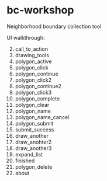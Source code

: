 # bc-workshop
Neighborhood boundary collection tool

UI walkthrough:

2. call_to_action
3. drawing_tools
4. polygon_active
5. polygon_click
6. polygon_continue
7. polygon_click2
8. polygon_continue2
9. polygon_click3
10. polygon_complete
11. polygon_clear
12. polygon_name
13. polygon_name_cancel
14. polygon_submit
15. submit_success
16. draw_another
17. draw_anohter2
18. draw_another3
19. expand_list
20. finished
21. polygon_delete
22. about
